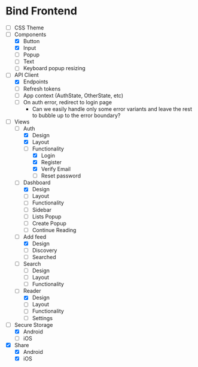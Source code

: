 # Bind Frontend

- [ ] CSS Theme
- [ ] Components
  - [x] Button
  - [x] Input
  - [ ] Popup
  - [ ] Text
  - [ ] Keyboard popup resizing
- [ ] API Client
  - [x] Endpoints
  - [ ] Refresh tokens
  - [ ] App context (AuthState, OtherState, etc)
  - [ ] On auth error, redirect to login page
    - Can we easily handle only some error variants and leave the rest to bubble up to the error boundary?
- [ ] Views
  - [ ] Auth
    - [x] Design
    - [x] Layout
    - [ ] Functionality
      - [x] Login
      - [x] Register
      - [x] Verify Email
      - [ ] Reset password
  - [ ] Dashboard
    - [x] Design
    - [ ] Layout
    - [ ] Functionality
    - [ ] Sidebar
    - [ ] Lists Popup
    - [ ] Create Popup
    - [ ] Continue Reading
  - [ ] Add feed
    - [x] Design
    - [ ] Discovery
    - [ ] Searched
  - [ ] Search
    - [ ] Design
    - [ ] Layout
    - [ ] Functionality
  - [ ] Reader
    - [x] Design
    - [ ] Layout
    - [ ] Functionality
    - [ ] Settings
- [ ] Secure Storage
  - [x] Android
  - [ ] iOS
- [x] Share
  - [x] Android
  - [x] iOS
